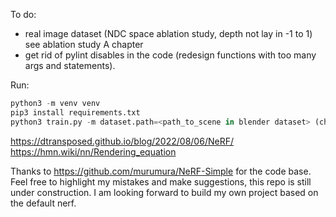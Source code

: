 To do:
- real image dataset (NDC space ablation study, depth not lay in -1 to 1) see ablation study A chapter
- get rid of pylint disables in the code (redesign functions with too many args and statements).

Run:
```python
python3 -m venv venv  
pip3 install requirements.txt
python3 train.py -m dataset.path=<path_to_scene in blender dataset> (check config before)
```
https://dtransposed.github.io/blog/2022/08/06/NeRF/
https://hmn.wiki/nn/Rendering_equation

Thanks to https://github.com/murumura/NeRF-Simple for the code base.
Feel free to highlight my mistakes and make suggestions, this repo is still under construction.
I am looking forward to build my own project based on the default nerf.
